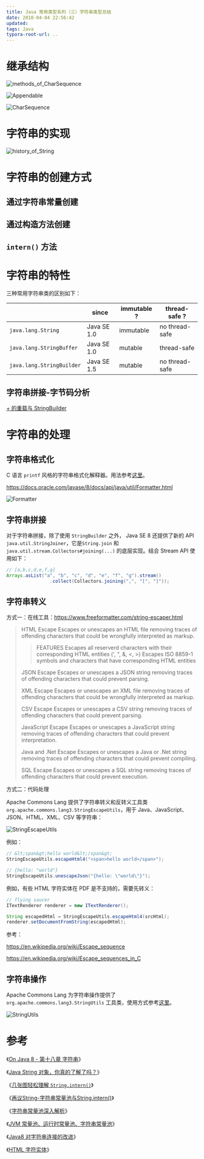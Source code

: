 ```yaml
---
title: Java 常用类型系列（三）字符串类型总结
date: 2018-04-04 22:56:42
updated:
tags: Java
typora-root-url: ..
---
```


# 继承结构

![methods_of_CharSequence](/img/java/string/methods_of_CharSequence.png)

![Appendable](/img/java/string/Appendable.png)

![CharSequence](/img/java/string/CharSequence.png)

# 字符串的实现

![history_of_String](/img/java/string/history_of_String.jpg)

# 字符串的创建方式

## 通过字符串常量创建

## 通过构造方法创建

## `intern()` 方法

# 字符串的特性

三种常用字符串类的区别如下：

|                           | since       | immutable ? | thread-safe ?  |
| ------------------------- | ----------- | ----------- | -------------- |
| `java.lang.String`        | Java SE 1.0 | immutable   | no thread-safe |
| `java.lang.StringBuffer`  | Java SE 1.0 | mutable     | thread-safe    |
| `java.lang.StringBuilder` | Java SE 1.5 | mutable     | no thread-safe |

## 字符串拼接-字节码分析

[+ 的重载与 StringBuilder](https://lingcoder.github.io/OnJava8/#/book/18-Strings?id=-%e7%9a%84%e9%87%8d%e8%bd%bd%e4%b8%8e-stringbuilder)

# 字符串的处理

## 字符串格式化

C 语言 `printf` 风格的字符串格式化解释器。用法参考[这里](https://blog.csdn.net/quinnnorris/article/details/54614446)。

https://docs.oracle.com/javase/8/docs/api/java/util/Formatter.html

![Formatter](/img/java/string/Formatter.png)

## 字符串拼接

对于字符串拼接，除了使用 `StringBuilder` 之外， Java SE 8 还提供了新的 API `java.util.StringJoiner`，它是`String.join` 和 `java.util.stream.Collectors#joining(...)` 的底层实现。结合 Stream API 使用如下：

```java
// [a,b,c,d,e,f,g]
Arrays.asList("a", "b", "c", "d", "e", "f", "g").stream()
                .collect(Collectors.joining(",", "[", "]"));
```

## 字符串转义

方式一：在线工具：https://www.freeformatter.com/string-escaper.html

> HTML Escape
> Escapes or unescapes an HTML file removing traces of offending characters that could be wrongfully interpreted as markup.
>
> > FEATURES
> > Escapes all reserverd characters with their corresponding HTML entities (', ", &, <, >)
> > Escapes ISO 8859-1 symbols and characters that have corresponding HTML entities
>
> JSON Escape
> Escapes or unescapes a JSON string removing traces of offending characters that could prevent parsing.
>
> XML Escape
> Escapes or unescapes an XML file removing traces of offending characters that could be wrongfully interpreted as markup.
>
> CSV Escape
> Escapes or unescapes a CSV string removing traces of offending characters that could prevent parsing.
>
> JavaScript Escape
> Escapes or unescapes a JavaScript string removing traces of offending characters that could prevent interpretation.
>
> Java and .Net Escape
> Escapes or unescapes a Java or .Net string removing traces of offending characters that could prevent compiling.
>
> SQL Escape
> Escapes or unescapes a SQL string removing traces of offending characters that could prevent execution.

方式二：代码处理

Apache Commons Lang 提供了字符串转义和反转义工具类 `org.apache.commons.lang3.StringEscapeUtils`，用于 Java、JavaScript、JSON、HTML、XML、CSV 等字符串：

![StringEscapeUtils](/img/java/string/StringEscapeUtils.png)

例如：

```java
// &lt;span&gt;hello world&lt;/span&gt;
StringEscapeUtils.escapeHtml4("<span>hello world</span>");

// {hello: "world"}
StringEscapeUtils.unescapeJson("{hello: \"world\"}");
```

例如，有些 HTML 字符实体在 PDF 是不支持的，需要先转义：

```java
// flying saucer
ITextRenderer renderer = new ITextRenderer();

String escapedHtml = StringEscapeUtils.escapeHtml4(srcHtml);
renderer.setDocumentFromString(escapedHtml);
```

参考：

https://en.wikipedia.org/wiki/Escape_sequence

https://en.wikipedia.org/wiki/Escape_sequences_in_C

## 字符串操作

Apache Commons Lang 为字符串操作提供了 `org.apache.commons.lang3.StringUtils` 工具类，使用方式参考[这里](/2017/12/25/apache-commons-lang/)。

![StringUtils](/img/java/commons/commons-lang/StringUtils.png)

# 参考

《[On Java 8 - 第十八章 字符串](https://lingcoder.github.io/OnJava8/#/book/18-Strings)》

《[Java String 对象，你真的了解了吗？](https://cloud.tencent.com/developer/article/1511298)》

《[几张图轻松理解 `String.intern()`](https://blog.csdn.net/tyyking/article/details/82496901)》

《[再议String-字符串常量池与String.intern()](https://mp.weixin.qq.com/s/vkP-JXMs12i1QBVdnI4KJQ)》

《[字符串常量池深入解析](https://blog.csdn.net/weixin_40304387/article/details/81071816)》

《[JVM 常量池、运行时常量池、字符串常量池](https://www.cnblogs.com/natian-ws/p/10749164.html)》



《[Java8 对字符串连接的改进](https://segmentfault.com/a/1190000007835105)》

《[HTML 字符实体](http://www.w3school.com.cn/html/html_entities.asp)》